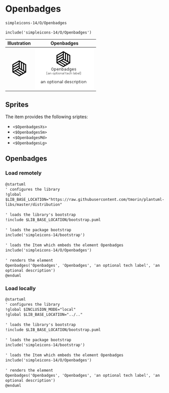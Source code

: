 # Openbadges


```text
simpleicons-14/O/Openbadges
```

```text
include('simpleicons-14/O/Openbadges')
```



| Illustration | Openbadges |
| :---: | :---: |
| ![illustration for Illustration](../../simpleicons-14/O/Openbadges.png) | ![illustration for Openbadges](../../simpleicons-14/O/Openbadges.Local.png) |



## Sprites
The item provides the following sriptes:

- `<$OpenbadgesXs>`
- `<$OpenbadgesSm>`
- `<$OpenbadgesMd>`
- `<$OpenbadgesLg>`





## Openbadges

### Load remotely
```plantuml
@startuml
' configures the library
!global $LIB_BASE_LOCATION="https://raw.githubusercontent.com/tmorin/plantuml-libs/master/distribution"

' loads the library's bootstrap
!include $LIB_BASE_LOCATION/bootstrap.puml

' loads the package bootstrap
include('simpleicons-14/bootstrap')

' loads the Item which embeds the element Openbadges
include('simpleicons-14/O/Openbadges')

' renders the element
Openbadges('Openbadges', 'Openbadges', 'an optional tech label', 'an optional description')
@enduml
```

### Load locally
```plantuml
@startuml
' configures the library
!global $INCLUSION_MODE="local"
!global $LIB_BASE_LOCATION="../.."

' loads the library's bootstrap
!include $LIB_BASE_LOCATION/bootstrap.puml

' loads the package bootstrap
include('simpleicons-14/bootstrap')

' loads the Item which embeds the element Openbadges
include('simpleicons-14/O/Openbadges')

' renders the element
Openbadges('Openbadges', 'Openbadges', 'an optional tech label', 'an optional description')
@enduml
```

